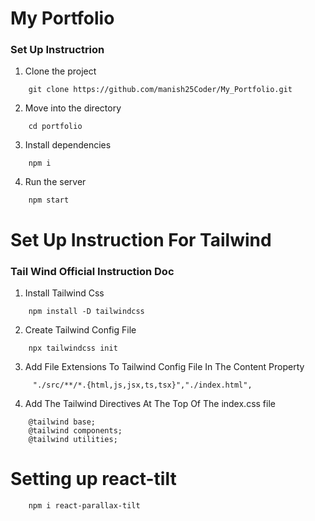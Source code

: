 # My Portfolio

### Set Up Instructrion

1.  Clone the project
```
    git clone https://github.com/manish25Coder/My_Portfolio.git
```
2.  Move into the directory
```
    cd portfolio
```
3.  Install dependencies
```
    npm i 
```
4.  Run the server 
```
    npm start
```

#   Set Up Instruction For Tailwind

### Tail Wind Official Instruction Doc

1.  Install Tailwind Css
```
    npm install -D tailwindcss 
``` 

2.  Create Tailwind Config File
```
    npx tailwindcss init
```

3.  Add File Extensions To Tailwind Config File In The Content Property
```
     "./src/**/*.{html,js,jsx,ts,tsx}","./index.html",
```

4.  Add The Tailwind Directives At The Top Of The index.css file
```
    @tailwind base;
    @tailwind components;
    @tailwind utilities;
```

#   Setting up react-tilt
```
    npm i react-parallax-tilt
```